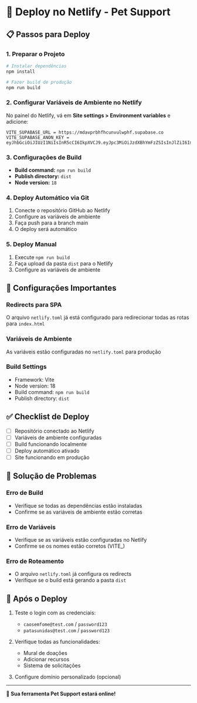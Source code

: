 # 🚀 Deploy no Netlify - Pet Support

## 📋 Passos para Deploy

### 1. Preparar o Projeto

```bash
# Instalar dependências
npm install

# Fazer build de produção
npm run build
```

### 2. Configurar Variáveis de Ambiente no Netlify

No painel do Netlify, vá em **Site settings > Environment variables** e adicione:

```
VITE_SUPABASE_URL = https://mdavprbhfhcunvulwphf.supabase.co
VITE_SUPABASE_ANON_KEY = eyJhbGciOiJIUzI1NiIsInR5cCI6IkpXVCJ9.eyJpc3MiOiJzdXBhYmFzZSIsInJlZiI6Im1kYXZwcmJoZmhjdW52dWx3cGhmIiwicm9sZSI6ImFub24iLCJpYXQiOjE3NjEwNzI4MjgsImV4cCI6MjA3NjY0ODgyOH0.Zchj5TxKsdNTyPyYg1QBk_624AfKpEDutOzk_Pivxn0
```

### 3. Configurações de Build

- **Build command:** `npm run build`
- **Publish directory:** `dist`
- **Node version:** `18`

### 4. Deploy Automático via Git

1. Conecte o repositório GitHub ao Netlify
2. Configure as variáveis de ambiente
3. Faça push para a branch main
4. O deploy será automático

### 5. Deploy Manual

1. Execute `npm run build`
2. Faça upload da pasta `dist` para o Netlify
3. Configure as variáveis de ambiente

## 🔧 Configurações Importantes

### Redirects para SPA
O arquivo `netlify.toml` já está configurado para redirecionar todas as rotas para `index.html`

### Variáveis de Ambiente
As variáveis estão configuradas no `netlify.toml` para produção

### Build Settings
- Framework: Vite
- Node version: 18
- Build command: `npm run build`
- Publish directory: `dist`

## ✅ Checklist de Deploy

- [ ] Repositório conectado ao Netlify
- [ ] Variáveis de ambiente configuradas
- [ ] Build funcionando localmente
- [ ] Deploy automático ativado
- [ ] Site funcionando em produção

## 🐛 Solução de Problemas

### Erro de Build
- Verifique se todas as dependências estão instaladas
- Confirme se as variáveis de ambiente estão corretas

### Erro de Variáveis
- Verifique se as variáveis estão configuradas no Netlify
- Confirme se os nomes estão corretos (VITE_)

### Erro de Roteamento
- O arquivo `netlify.toml` já configura os redirects
- Verifique se o build está gerando a pasta `dist`

## 🎯 Após o Deploy

1. Teste o login com as credenciais:
   - `caosemfome@test.com` / `password123`
   - `patasunidas@test.com` / `password123`

2. Verifique todas as funcionalidades:
   - Mural de doações
   - Adicionar recursos
   - Sistema de solicitações

3. Configure domínio personalizado (opcional)

---

**🚀 Sua ferramenta Pet Support estará online!**
